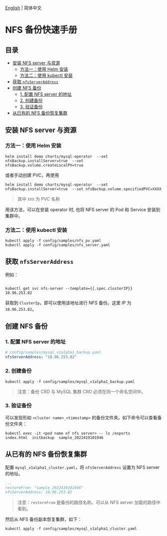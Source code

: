 [English](../en-us/backup_restoration_nfs.md) | 简体中文

# NFS 备份快速手册


## 目录
* [安装 NFS server 与资源](#安装-nfs-server-与资源)
    * [方法一：使用 Helm 安装](#方法一使用-helm-安装)
    * [方法二：使用 kubectl 安装](#方法二使用-kubectl-安装)
* [获取 `nfsServerAddress`](#获取-nfsserveraddress)
* [创建 NFS 备份](#创建-nfs-备份)
    * [1. 配置 NFS server 的地址](#1-配置-nfs-server-的地址)
    * [2. 创建备份](#2-创建备份)
    * [3. 验证备份](#3-验证备份)
* [从已有的 NFS 备份恢复集群](#从已有的-nfs-备份恢复集群)

##  安装 NFS server 与资源

### 方法一：使用 Helm 安装

```shell
helm install demo charts/mysql-operator  --set nfsBackup.installServer=true  --set nfsBackup.volume.createLocalPV=true
```
或者手动创建 PVC，再使用
```shell
helm install demo charts/mysql-operator  --set nfsBackup.installServer=true  --set nfsBackup.volume.specifiedPVC=XXXX
```
> 其中 `XXX` 为 PVC 名称

用该方法，可以在安装 operator 时, 也将 NFS server 的 Pod 和 Service 安装到集群中。

### 方法二：使用 kubectl 安装

```shell
kubectl apply -f config/samples/nfs_pv.yaml 
kubectl apply -f config/samples/nfs_server.yaml 
```

## 获取 `nfsServerAddress`

例如：
```shell

kubectl get svc nfs-server --template={{.spec.clusterIP}}
10.96.253.82
```
获取到 `ClusterIp`，即可以使用该地址进行 NFS 备份。这里 IP 为 `10.96.253.82`。

## 创建 NFS 备份

### 1. 配置 NFS server 的地址

```yaml
# config/samples/mysql_v1alpha1_backup.yaml
nfsServerAddress: "10.96.253.82"
```

### 2. 创建备份
    

```shell
kubectl apply -f config/samples/mysql_v1alpha1_backup.yaml
```
> 注意：备份 CRD 与 MySQL 集群 CRD 必须在同一个命名空间中。

### 3. 验证备份

可以发现形如 `<cluster name>_<timestamp>` 的备份文件夹。如下命令可以查看备份文件夹：

```
kubectl exec -it <pod name of nfs server> -- ls /exports
index.html  initbackup  sample_2022419101946
```

## 从已有的 NFS 备份恢复集群

配置 `mysql_v1alpha1_cluster.yaml`，将 `nfsServerAddress` 设置为 NFS server 的地址。

 ```yaml
 ...
 restoreFrom: "sample_2022419101946"
 nfsServerAddress: 10.96.253.82
 ```
 
 > 注意：`restoreFrom` 是备份的路径名称。可以从 NFS server 加载的路径中看到。

 然后从 NFS 备份副本恢复集群，如下：

 ```
kubectl apply -f config/samples/mysql_v1alpha1_cluster.yaml
 ```